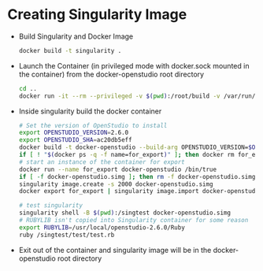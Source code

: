 # Creating Singularity Image

* Build Singularity and Docker Image

    ```bash
    docker build -t singularity .
    ```
    
* Launch the Container (in privileged mode with docker.sock mounted in the container) from the docker-openstudio root directory

    ```bash
    cd .. 
    docker run -it --rm --privileged -v $(pwd):/root/build -v /var/run/docker.sock:/var/run/docker.sock singularity bash
    ```
    
* Inside singularity build the docker container

    ```bash
    # Set the version of OpenStudio to install
    export OPENSTUDIO_VERSION=2.6.0
    export OPENSTUDIO_SHA=ac20db5eff
    docker build -t docker-openstudio --build-arg OPENSTUDIO_VERSION=$OPENSTUDIO_VERSION --build-arg OPENSTUDIO_SHA=$OPENSTUDIO_SHA .
    if [ ! "$(docker ps -q -f name=for_export)" ]; then docker rm for_export; else echo "Container does not exist"; fi
    # start an instance of the container for export
    docker run --name for_export docker-openstudio /bin/true
    if [ -f docker-openstudio.simg ]; then rm -f docker-openstudio.simg; else echo "File does not exist"; fi
    singularity image.create -s 2000 docker-openstudio.simg
    docker export for_export | singularity image.import docker-openstudio.simg

    # test singularity
    singularity shell -B $(pwd):/singtest docker-openstudio.simg
    # RUBYLIB isn't copied into Singularity container for some reason
    export RUBYLIB=/usr/local/openstudio-2.6.0/Ruby
    ruby /singtest/test/test.rb
  
    ```

* Exit out of the container and singularity image will be in the docker-openstudio root directory

